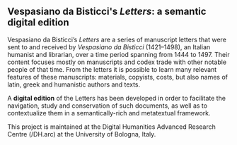 ## Vespasiano da Bisticci's *Letters*: a semantic digital edition

Vespasiano da Bisticci’s *Letters* are a series of manuscript letters that were sent to and received by *Vespasiano da Bisticci* (1421–1498), an Italian humanist and librarian, over a time period spanning from 1444 to 1497. Their content focuses mostly on manuscripts and codex trade with other notable people of that time. From the letters it is possible to learn many relevant features of these manuscripts: materials, copyists, costs, but also names of latin, greek and humanistic authors and texts.

A **digital edition** of the Letters has been developed in order to facilitate the navigation, study and conservation of such documents, as well as to contextualize them in a semantically-rich and metatextual framework.

This project is maintained at the Digital Humanities Advanced Research Centre (/DH.arc) at the University of Bologna, Italy.
